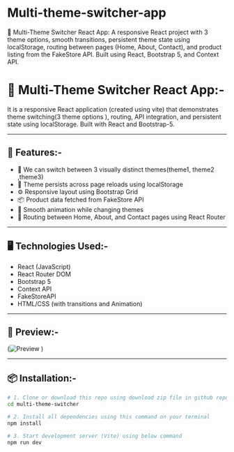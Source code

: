 # Multi-theme-switcher-app
🎨 Multi-Theme Switcher React App: A responsive React project with 3 theme options, smooth transitions, persistent theme state using localStorage, routing between pages (Home, About, Contact), and product listing from the FakeStore API. Built using React, Bootstrap 5, and Context API.
# 🎨 Multi-Theme Switcher React App:-

It is a responsive React application (created using vite) that demonstrates theme switching(3 theme options ), routing, API integration, and persistent state using localStorage. Built with React and Bootstrap-5.

---

## 🚀 Features:-

- 🔁 We can switch between 3 visually distinct themes(theme1, theme2 ,theme3)
- 🌙 Theme persists across page reloads using localStorage
- ⚙️ Responsive layout using Bootstrap Grid
- 📦 Product data fetched from FakeStore API
- 🔄 Smooth animation while changing themes
- 📂 Routing between Home, About, and Contact pages using React Router

---

## 🖥️ Technologies Used:-

- React (JavaScript)
- React Router DOM
- Bootstrap 5
- Context API
- FakeStoreAPI
- HTML/CSS (with transitions and Animation)

---

## 📸 Preview:-

(![Preview](https://i.postimg.cc/2yZgyygG/img.jpg)
)

---

## 📦 Installation:-

```bash
# 1. Clone or download this repo using download zip file in github repo link
cd multi-theme-switcher

# 2. Install all dependencies using this command on your terminal
npm install

# 3. Start development server (Vite) using below command
npm run dev
```

